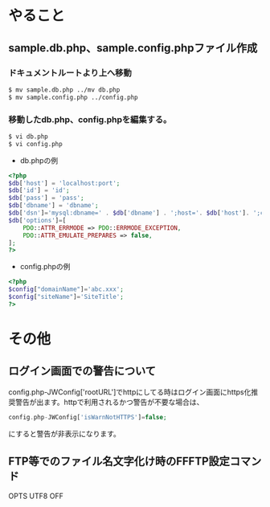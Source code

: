 ﻿# やること
## sample.db.php、sample.config.phpファイル作成
### ドキュメントルートより上へ移動
```bash
$ mv sample.db.php ../mv db.php
$ mv sample.config.php ../config.php
```

### 移動したdb.php、config.phpを編集する。
```bash
$ vi db.php
$ vi config.php
```
- db.phpの例
```php
<?php
$db['host'] = 'localhost:port';
$db['id'] = 'id';
$db['pass'] = 'pass';
$db['dbname'] = 'dbname';
$db['dsn']='mysql:dbname=' . $db['dbname'] . ';host='. $db['host']. ';charset=utf8mb4';
$db['options']=[
    PDO::ATTR_ERRMODE => PDO::ERRMODE_EXCEPTION,
    PDO::ATTR_EMULATE_PREPARES => false,
];
?>
```

- config.phpの例
```php
<?php
$config["domainName"]='abc.xxx';
$config["siteName"]='SiteTitle';
?>
```

# その他
## ログイン画面での警告について
config.php-JWConfig['rootURL']でhttpにしてる時はログイン画面にhttps化推奨警告が出ます。httpで利用されるかつ警告が不要な場合は、
```php
config.php-JWConfig['isWarnNotHTTPS']=false;
```
にすると警告が非表示になります。
## FTP等でのファイル名文字化け時のFFFTP設定コマンド
OPTS UTF8 OFF

